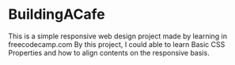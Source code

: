 # BuildingACafe

This is a simple responsive web design project made by learning in freecodecamp.com
By this project, I could able to learn Basic CSS Properties and how to align contents on the responsive basis.
